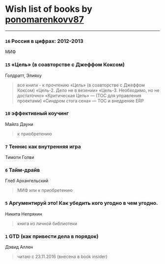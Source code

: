 # Wish list of books by [ponomarenkovv87](http://openid.yandex.ru/ponomarenkovv87/)
---

### `16` Россия в цифрах: 2012-2013
МИФ

### `15` «Цель» (в соавторстве с Джеффом Коксом)
Голдратт, Элияху
> все книги - к прочтению «Цель» (в соавторстве с Джеффом Коксом) «Цель-2. Дело не в везении» «Цель-3. Необходимо, но не достаточно» «Критическая Цепь» — (ТОС для управления проектами) «Синдром стога сена» — ТОС и внедрение ERP

### `10` эффективный коучинг
Майлз Дауни
> к приобретению

### `7` Теннис как внутренняя игра
Тимоти Голви

### `6` Тайм-драйв
Глеб Архангельский
> МИФ или к приобретению

### `5` Аргументируй это! Как убедить кого угодно в чем угодно.
Никита Непряхин
> книга из личной библиотеки

### `1` GTD (как привести дела в порядок)
Дэвид Аллен
> читаю с 23.11.2016 (внесена в book insider)

